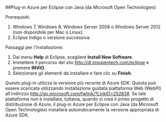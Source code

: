 ##Plug-in Azure per Eclipse con Java (da Microsoft Open Technologies)

Prerequisiti:

1. Windows 7, Windows 8, Windows Server 2008 o Windows Server 2012 (non disponibile per Mac o Linux).
2. Eclipse Indigo o versione successiva.

Passaggi per l'installazione:

1. Dal menu **Help** di Eclipse, scegliere **Install New Software**.
2. Immettere il percorso del sito <http://dl.msopentech.com/eclipse> e premere **INVIO**.
3. Selezionare gli elementi da installare e fare clic su **Finish**.

Questo plug-in utilizza la versione più recente di Azure SDK. Questa può essere scaricata utilizzando Installazione guidata piattaforma Web (WebPI) all'indirizzo <http://go.microsoft.com/fwlink/?LinkID=252838>. Se tale piattaforma non è installata, tuttavia, quando si crea il primo progetto di distribuzione di Azure, il plug-in Azure per Eclipse con Java (da Microsoft Open Technologies) installerà automaticamente la versione appropriata di Azure SDK.

<!---HONumber=August15_HO6-->